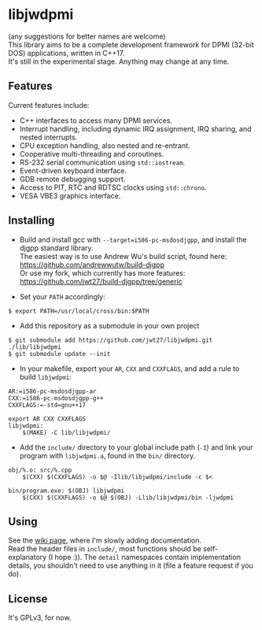 # libjwdpmi
(any suggestions for better names are welcome)  
This library aims to be a complete development framework for DPMI (32-bit DOS) applications, written in C++17.  
It's still in the experimental stage. Anything may change at any time.

## Features
Current features include:
* C++ interfaces to access many DPMI services.
* Interrupt handling, including dynamic IRQ assignment, IRQ sharing, and nested interrupts.
* CPU exception handling, also nested and re-entrant.
* Cooperative multi-threading and coroutines.
* RS-232 serial communication using `std::iostream`.
* Event-driven keyboard interface.
* GDB remote debugging support.
* Access to PIT, RTC and RDTSC clocks using `std::chrono`.
* VESA VBE3 graphics interface.

## Installing
* Build and install gcc with `--target=i586-pc-msdosdjgpp`, and install the djgpp standard library.  
The easiest way is to use Andrew Wu's build script, found here: https://github.com/andrewwutw/build-djgpp  
Or use my fork, which currently has more features: https://github.com/jwt27/build-djgpp/tree/generic

* Set your `PATH` accordingly:  
```
$ export PATH=/usr/local/cross/bin:$PATH
```
* Add this repository as a submodule in your own project  
```
$ git submodule add https://github.com/jwt27/libjwdpmi.git ./lib/libjwdpmi
$ git submodule update --init
```
* In your makefile, export your `AR`, `CXX` and `CXXFLAGS`, and add a rule to build `libjwdpmi`:  
```
AR:=i586-pc-msdosdjgpp-ar
CXX:=i586-pc-msdosdjgpp-g++
CXXFLAGS:=-std=gnu++17

export AR CXX CXXFLAGS
libjwdpmi:
    $(MAKE) -C lib/libjwdpmi/
```
* Add the `include/` directory to your global include path (`-I`) and link your program with `libjwdpmi.a`, found in the `bin/` directory.
```
obj/%.o: src/%.cpp
    $(CXX) $(CXXFLAGS) -o $@ -Ilib/libjwdpmi/include -c $<

bin/program.exe: $(OBJ) libjwdpmi
    $(CXX) $(CXXFLAGS) -o $@ $(OBJ) -Llib/libjwdpmi/bin -ljwdpmi
```

## Using
See the [wiki page](https://github.com/jwt27/libjwdpmi/wiki), where I'm slowly adding documentation.  
Read the header files in `include/`, most functions should be self-explanatory (I hope :)). The `detail` namespaces contain implementation details, you shouldn't need to use anything in it (file a feature request if you do).

## License
It's GPLv3, for now.
